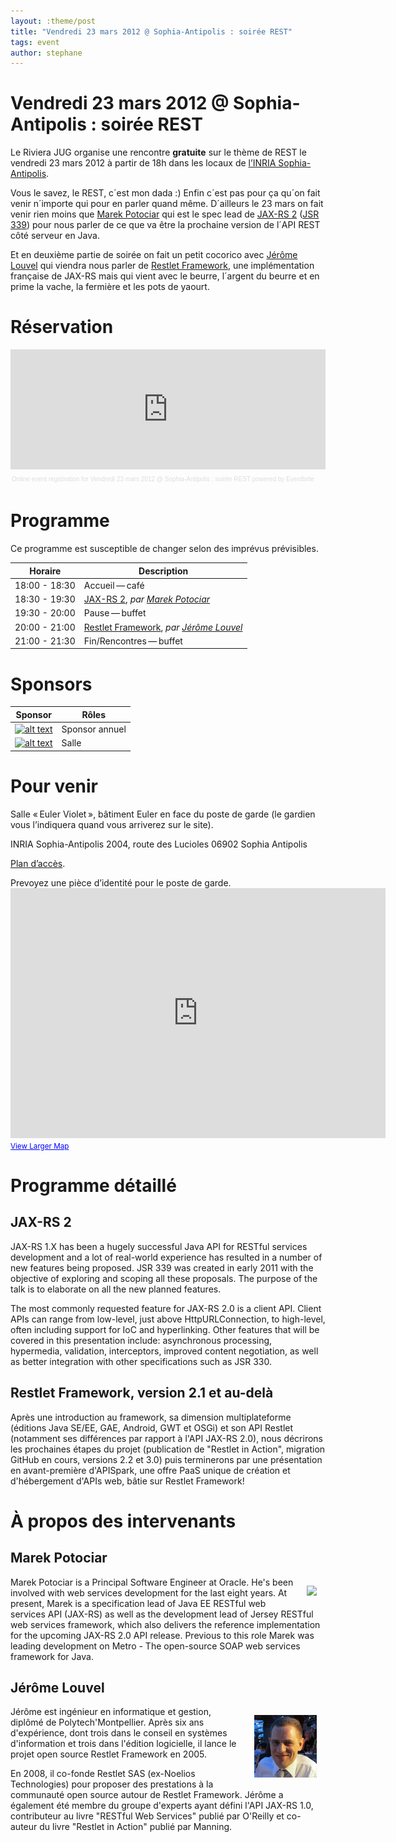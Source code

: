 ```yaml
---
layout: :theme/post
title: "Vendredi 23 mars 2012 @ Sophia-Antipolis : soirée REST"
tags: event
author: stephane
---
```


# Vendredi 23 mars 2012 @ Sophia-Antipolis : soirée REST

Le Riviera JUG organise une rencontre **gratuite** sur le thème de REST le vendredi 23 mars 2012 à partir de 18h dans les locaux de [l’INRIA Sophia-Antipolis](http://maps.google.fr/maps?f=q&source=s_q&hl=en&geocode=&q=inria,+sophia-antipolis&sll=47.15984,2.988281&sspn=20.81297,46.757813&ie=UTF8&t=h&ll=43.616722,7.067868&spn=0.005406,0.011415&z=17&iwloc=A).

Vous le savez, le REST, c´est mon dada :) Enfin c´est pas pour ça qu´on fait venir n´importe qui pour en parler quand même. D´ailleurs le 23 mars on fait venir rien moins que [Marek Potociar](#HMarekPotociar) qui est le spec lead de [JAX-RS 2](#HJAXRS2) ([JSR 339](http://jcp.org/en/jsr/detail?id=339)) pour nous parler de ce que va être la prochaine version de l´API REST côté serveur en Java.

Et en deuxième partie de soirée on fait un petit cocorico avec [Jérôme Louvel](#HJE9rF4meLouvel) qui viendra nous parler de [Restlet Framework](#HRestletFramework2Cversion2.1etau-delE0), une implémentation française de JAX-RS mais qui vient avec le beurre, l´argent du beurre et en prime la vache, la fermière et les pots de yaourt.

# Réservation

<div style="width:100%; text-align:left;" ><iframe  src="http://www.eventbrite.com/tickets-external?eid=3070462837&ref=etckt" frameborder="0" height="192" width="100%" vspace="0" hspace="0" marginheight="5" marginwidth="5" scrolling="auto" allowtransparency="true"></iframe><div style="font-family:Helvetica, Arial; font-size:10px; padding:5px 0 5px; margin:2px; width:100%; text-align:left;" ><a style="color:#ddd; text-decoration:none;" target="_blank" href="http://www.eventbrite.com/r/etckt" >Online event registration</a><span style="color:#ddd;" > for </span><a style="color:#ddd; text-decoration:none;" target="_blank" href="http://www.eventbrite.com/event/3070462837?ref=etckt" >Vendredi 23 mars 2012 @ Sophia-Antipolis : soirée REST</a><span style="color:#ddd;" > powered by </span><a style="color:#ddd; text-decoration:none;" target="_blank" href="http://www.eventbrite.com?ref=etckt" >Eventbrite</a></div></div>


# Programme

<div class='warning'>Ce programme est susceptible de changer selon des imprévus prévisibles.</div>

|Horaire|Description|
|---|---|
|18:00 - 18:30|Accueil — café|
|18:30 - 19:30|[JAX-RS 2](#HJAXRS2), _par [Marek Potociar](#HMarekPotociar)_|
|19:30 - 20:00|Pause — buffet|
|20:00 - 21:00|[Restlet Framework](#HRestletFramework2Cversion2.1etau-delE0), _par [Jérôme Louvel](#HJE9rF4meLouvel)_|
|21:00 - 21:30|Fin/Rencontres — buffet|

# Sponsors

|Sponsor|Rôles|
|---|---|
|[![alt text]({site.page('Sponsors/index.md').image('avisto-150.png')})](http://www.avisto.com) | Sponsor annuel|
|[![alt text]({site.page('Sponsors/index.md').image('inria-small-transp.gif')})](http://www.inria.fr)  | Salle|

# Pour venir

Salle « Euler Violet », bâtiment Euler en face du poste de garde (le gardien vous l’indiquera quand vous arriverez sur le site).

INRIA Sophia-Antipolis
2004, route des Lucioles
06902 Sophia Antipolis

[Plan d’accès](http://www-sop.inria.fr/presentation/data/plan_sophia.jpg).

<div class='warning'>Prevoyez une pièce d’identité pour le poste de garde.</div>

<iframe width="600" height="400" frameborder="0" scrolling="no" marginheight="0" marginwidth="0" src="http://maps.google.fr/maps?f=q&amp;source=s_q&amp;hl=en&amp;geocode=&amp;q=inria,+sophia-antipolis&amp;sll=47.15984,2.988281&amp;sspn=20.81297,46.757813&amp;ie=UTF8&amp;t=h&amp;ll=43.626819,7.071934&amp;spn=0.005406,0.011415&amp;z=14&amp;iwloc=A&amp;cid=556043547175134685&amp;output=embed"></iframe><br /><small><a href="http://maps.google.fr/maps?f=q&amp;source=embed&amp;hl=en&amp;geocode=&amp;q=inria,+sophia-antipolis&amp;sll=47.15984,2.988281&amp;sspn=20.81297,46.757813&amp;ie=UTF8&amp;t=h&amp;ll=43.626819,7.071934&amp;spn=0.005406,0.011415&amp;z=14&amp;iwloc=A&amp;cid=556043547175134685" style="color:#0000FF;text-align:left">View Larger Map</a></small>

# Programme détaillé

## JAX-RS 2

JAX-RS 1.X has been a hugely successful Java API for RESTful services development and a lot of real-world experience has resulted in a number of new features being proposed. JSR 339 was created in early 2011 with the objective of exploring and scoping all these proposals. The purpose of the talk is to elaborate on all the new planned features.

The most commonly requested feature for JAX-RS 2.0 is a client API. Client APIs can range from low-level, just above HttpURLConnection, to high-level, often including support for IoC and hyperlinking. Other features that will be covered in this presentation include: asynchronous processing, hypermedia, validation, interceptors, improved content negotiation, as well as better integration with other specifications such as JSR 330.

## Restlet Framework, version 2.1 et au-delà

Après une introduction au framework, sa dimension multiplateforme (éditions Java SE/EE, GAE, Android, GWT et OSGi) et son API Restlet (notamment ses différences par rapport à l'API JAX-RS 2.0), nous décrirons les prochaines étapes du projet (publication de "Restlet in Action", migration GitHub en cours, versions 2.2 et 3.0) puis terminerons par une présentation en avant-première d'APISpark, une offre PaaS unique de création et d'hébergement d'APIs web, bâtie sur Restlet Framework!

# À propos des intervenants

## Marek Potociar

<img style='float: right; margin: 1em' src='http://photos.potociar.net/Personal/My-Smug-Mug/detail/194927347_WTkLh-Th.jpg'/>

Marek Potociar is a Principal Software Engineer at Oracle. He's been involved with web services development for the last eight years. At present, Marek is a specification lead of Java EE RESTful web services API (JAX-RS) as well as the development lead of Jersey RESTful web services framework, which also delivers the reference implementation for the upcoming JAX-RS 2.0 API release. Previous to this role Marek was leading development on Metro - The open-source SOAP web services framework for Java.


## Jérôme Louvel

<img style='float: right; margin: 1em' src='jerome-louvel-100.png'/>

Jérôme est ingénieur en informatique et gestion, diplômé de Polytech'Montpellier. Après six ans d'expérience, dont trois dans le conseil en systèmes d'information et trois dans l'édition logicielle, il lance le projet open source Restlet Framework en 2005.

En 2008, il co-fonde Restlet SAS (ex-Noelios Technologies) pour proposer des prestations à la communauté open source autour de Restlet Framework. Jérôme a également été membre du groupe d'experts ayant défini l'API JAX-RS 1.0, contributeur au livre "RESTful Web Services" publié par O'Reilly et co-auteur du livre "Restlet in Action" publié par Manning.
